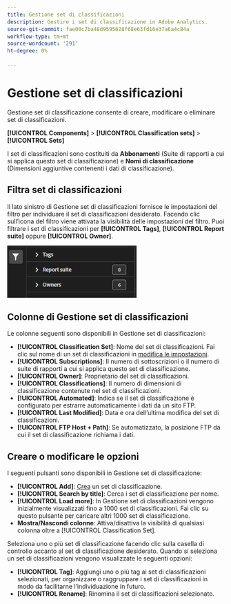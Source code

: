 ```yaml
---
title: Gestione set di classificazioni
description: Gestire i set di classificazione in Adobe Analytics.
source-git-commit: fae00c7ba48d9595628f68e63fd16e37a6a4c84a
workflow-type: tm+mt
source-wordcount: '291'
ht-degree: 0%

---
```



# Gestione set di classificazioni

Gestione set di classificazione consente di creare, modificare o eliminare set di classificazioni.

**[!UICONTROL Components]** > **[!UICONTROL Classification sets]** > **[!UICONTROL Sets]**

I set di classificazioni sono costituiti da **Abbonamenti** (Suite di rapporti a cui si applica questo set di classificazione) e **Nomi di classificazione** (Dimensioni aggiuntive contenenti i dati di classificazione).

## Filtra set di classificazioni

Il lato sinistro di Gestione set di classificazioni fornisce le impostazioni del filtro per individuare il set di classificazioni desiderato. Facendo clic sull’icona del filtro viene attivata la visibilità delle impostazioni del filtro. Puoi filtrare i set di classificazioni per **[!UICONTROL Tags]**, **[!UICONTROL Report suite]** oppure **[!UICONTROL Owner]**.

![Filtri per set di classificazioni](../assets/classification-set-filters.png)

## Colonne di Gestione set di classificazioni

Le colonne seguenti sono disponibili in Gestione set di classificazioni:

* **[!UICONTROL Classification Set]**: Nome del set di classificazioni. Fai clic sul nome di un set di classificazioni in [modifica le impostazioni](settings.md).
* **[!UICONTROL Subscriptions]**: Il numero di sottoscrizioni o il numero di suite di rapporti a cui si applica questo set di classificazione.
* **[!UICONTROL Owner]**: Proprietario del set di classificazioni.
* **[!UICONTROL Classifications]**: Il numero di dimensioni di classificazione contenute nel set di classificazioni.
* **[!UICONTROL Automated]**: Indica se il set di classificazione è configurato per estrarre automaticamente i dati da un sito FTP.
* **[!UICONTROL Last Modified]**: Data e ora dell’ultima modifica del set di classificazioni.
* **[!UICONTROL FTP Host + Path]**: Se automatizzato, la posizione FTP da cui il set di classificazione richiama i dati.

## Creare o modificare le opzioni

I seguenti pulsanti sono disponibili in Gestione set di classificazione:

* **[!UICONTROL Add]**: [Crea](create.md) un set di classificazione.
* **[!UICONTROL Search by title]**: Cerca i set di classificazione per nome.
* **[!UICONTROL Load more]**: In Gestione set di classificazioni vengono inizialmente visualizzati fino a 1000 set di classificazioni. Fai clic su questo pulsante per caricare altri 1000 set di classificazione.
* **Mostra/Nascondi colonne**: Attiva/disattiva la visibilità di qualsiasi colonna oltre a [!UICONTROL Classification Set].

Seleziona uno o più set di classificazione facendo clic sulla casella di controllo accanto al set di classificazione desiderato. Quando si seleziona un set di classificazioni vengono visualizzate le seguenti opzioni:

* **[!UICONTROL Tag]**: Aggiungi uno o più tag ai set di classificazioni selezionati, per organizzare o raggruppare i set di classificazioni in modo da facilitarne l’individuazione in futuro.
* **[!UICONTROL Rename]**: Rinomina il set di classificazioni selezionato.
